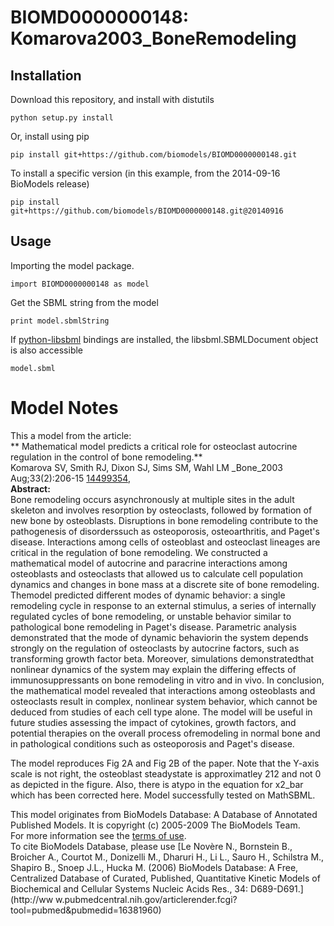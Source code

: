 # BIOMD0000000148: Komarova2003_BoneRemodeling

## Installation

Download this repository, and install with distutils

`python setup.py install`

Or, install using pip

`pip install git+https://github.com/biomodels/BIOMD0000000148.git`

To install a specific version (in this example, from the 2014-09-16 BioModels release)

`pip install git+https://github.com/biomodels/BIOMD0000000148.git@20140916`

## Usage

Importing the model package.

`import BIOMD0000000148 as model`

Get the SBML string from the model

`print model.sbmlString`

If [python-libsbml](https://pypi.python.org/pypi/python-libsbml) bindings are
installed, the libsbml.SBMLDocument object is also accessible

`model.sbml`


# Model Notes


This a model from the article:  
** Mathematical model predicts a critical role for osteoclast autocrine regulation in the control of bone remodeling.**   
Komarova SV, Smith RJ, Dixon SJ, Sims SM, Wahl LM _Bone_2003 Aug;33(2):206-15
[14499354](http://www.ncbi.nlm.nih.gov/pubmed/14499354),  
**Abstract:**   
Bone remodeling occurs asynchronously at multiple sites in the adult skeleton
and involves resorption by osteoclasts, followed by formation of new bone by
osteoblasts. Disruptions in bone remodeling contribute to the pathogenesis of
disorderssuch as osteoporosis, osteoarthritis, and Paget's disease.
Interactions among cells of osteoblast and osteoclast lineages are critical in
the regulation of bone remodeling. We constructed a mathematical model of
autocrine and paracrine interactions among osteoblasts and osteoclasts that
allowed us to calculate cell population dynamics and changes in bone mass at a
discrete site of bone remodeling. Themodel predicted different modes of
dynamic behavior: a single remodeling cycle in response to an external
stimulus, a series of internally regulated cycles of bone remodeling, or
unstable behavior similar to pathological bone remodeling in Paget's disease.
Parametric analysis demonstrated that the mode of dynamic behaviorin the
system depends strongly on the regulation of osteoclasts by autocrine factors,
such as transforming growth factor beta. Moreover, simulations
demonstratedthat nonlinear dynamics of the system may explain the differing
effects of immunosuppressants on bone remodeling in vitro and in vivo. In
conclusion, the mathematical model revealed that interactions among
osteoblasts and osteoclasts result in complex, nonlinear system behavior,
which cannot be deduced from studies of each cell type alone. The model will
be useful in future studies assessing the impact of cytokines, growth factors,
and potential therapies on the overall process ofremodeling in normal bone and
in pathological conditions such as osteoporosis and Paget's disease.

The model reproduces Fig 2A and Fig 2B of the paper. Note that the Y-axis
scale is not right, the osteoblast steadystate is approximatley 212 and not 0
as depicted in the figure. Also, there is atypo in the equation for x2_bar
which has been corrected here. Model successfully tested on MathSBML.

This model originates from BioModels Database: A Database of Annotated
Published Models. It is copyright (c) 2005-2009 The BioModels Team.  
For more information see the [terms of
use](http://www.ebi.ac.uk/biomodels/legal.html).  
To cite BioModels Database, please use [Le Novère N., Bornstein B., Broicher
A., Courtot M., Donizelli M., Dharuri H., Li L., Sauro H., Schilstra M.,
Shapiro B., Snoep J.L., Hucka M. (2006) BioModels Database: A Free,
Centralized Database of Curated, Published, Quantitative Kinetic Models of
Biochemical and Cellular Systems Nucleic Acids Res., 34: D689-D691.](http://ww
w.pubmedcentral.nih.gov/articlerender.fcgi?tool=pubmed&pubmedid=16381960)


